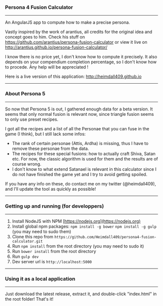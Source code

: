 ### Persona 4 Fusion Calculator

---

An AngularJS app to compute how to make a precise persona.

Vastly inspired by the work of arantius, all credits for the original idea and concept goes to him.
Check his stuff on https://github.com/arantius/persona-fusion-calculator
or view it live on http://arantius.github.io/persona-fusion-calculator/


I know there is no price yet, I don't know how to compute it precisely. It also depends on your compendium completion percentage, so I don't know how to procede. Any help will be appreciated !

Here is a live version of this application:
    http://heimdall409.github.io

---

### About Persona 5

---

So now that Persona 5 is out, I gathered enough data for a beta version. 
It seems that only normal fusion is relevant now, since triangle fusion seems to only use preset recipes.

I got all the recipes and a list of all the Personae that you can fuse in the game (I think), but I still lack some infos:

* The rank of certain personae (Attis, Ardha) is missing, thus I have to remove these personae from the data. 
* The recipes for these special fusions: how to actually craft Shiva, Satan etc. For now, the classic algorithm is used for them and the results are of course wrong.
* I don't know to what extend Satanael is relevant in this calculator since I do not have finished the game yet and I try to avoid getting spoiled.

If you have any info on these, do contact me on my twitter (@heimdall409), and I'll update the tool as quickly as possible!

---

### Getting up and running (for developpers)

---

1. Install NodeJS with NPM [https://nodejs.org](https://nodejs.org)
2. Install global npm packages: `npm install -g bower` `npm install -g gulp` (you may need to sudo them)
3. Clone this repo from `https://github.com/Heimdall409/persona4-fusion-calculator.git`
2. Run `npm install` from the root directory (you may need to sudo it)
2. Run `bower install` from the root directory
3. Run `gulp dev`
4. Dev server url is `http://localhost:5000`

---

### Using it as a local application

---

Just download the latest release, extract it, and double-click "index.html" in the root folder!
That's it!

